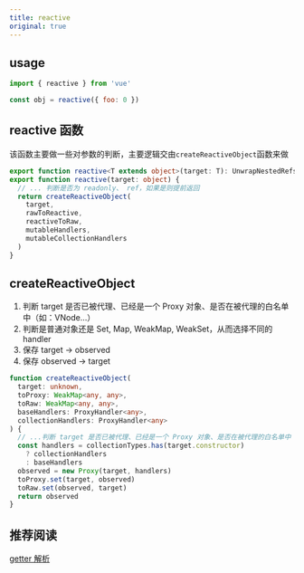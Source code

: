 ```yaml
---
title: reactive
original: true
---
```


## usage

```js
import { reactive } from 'vue'

const obj = reactive({ foo: 0 })
```

## reactive 函数

该函数主要做一些对参数的判断，主要逻辑交由`createReactiveObject`函数来做 

```ts
export function reactive<T extends object>(target: T): UnwrapNestedRefs<T>
export function reactive(target: object) {
  // ... 判断是否为 readonly、 ref，如果是则提前返回  
  return createReactiveObject(
    target,
    rawToReactive,
    reactiveToRaw,
    mutableHandlers,
    mutableCollectionHandlers
  )
}
```

## createReactiveObject

1. 判断 target 是否已被代理、已经是一个 Proxy 对象、是否在被代理的白名单中（如：VNode...） 
2. 判断是普通对象还是 Set, Map, WeakMap, WeakSet，从而选择不同的 handler  
3. 保存 target -> observed  
4. 保存 observed -> target

```ts
function createReactiveObject(
  target: unknown,
  toProxy: WeakMap<any, any>,
  toRaw: WeakMap<any, any>,
  baseHandlers: ProxyHandler<any>,
  collectionHandlers: ProxyHandler<any>
) {
  // ...判断 target 是否已被代理、已经是一个 Proxy 对象、是否在被代理的白名单中（如：VNode...）
  const handlers = collectionTypes.has(target.constructor)
    ? collectionHandlers
    : baseHandlers
  observed = new Proxy(target, handlers)
  toProxy.set(target, observed)
  toRaw.set(observed, target)
  return observed
}
```

## 推荐阅读

[getter 解析](./handler.md#createGetter) <!-- 具体文件可以使用 .md 结尾（推荐） -->
